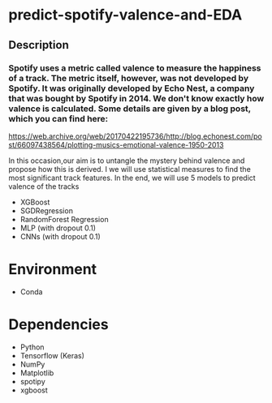 # predict-spotify-valence-and-EDA
## Description
### Spotify uses a metric called valence to measure the happiness of a track. The metric itself, however, was not developed by Spotify. It was originally developed by Echo Nest, a company that was bought by Spotify in 2014. We don't know exactly how valence is calculated. Some details are given by a blog post, which you can find here:

https://web.archive.org/web/20170422195736/http://blog.echonest.com/post/66097438564/plotting-musics-emotional-valence-1950-2013

In this occasion,our aim is to untangle the mystery behind valence and propose how this is derived. I we will use statistical measures to find the most significant track features.
In the end, we will use 5 models to predict valence of the tracks
* XGBoost
* SGDRegression
* RandomForest Regression
* MLP (with dropout 0.1)
* CNNs (with dropout 0.1)


# Environment
* Conda

# Dependencies
* Python
* Tensorflow (Keras)
* NumPy
* Matplotlib
* spotipy
* xgboost
